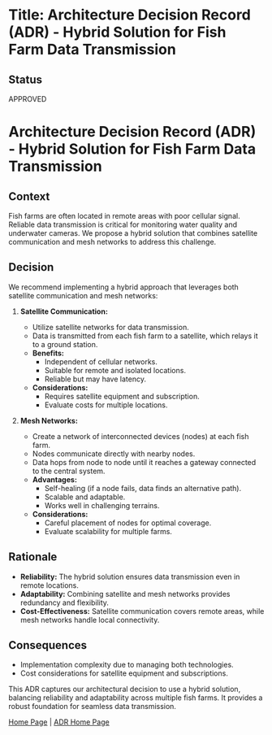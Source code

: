 # Title: Architecture Decision Record (ADR) - Hybrid Solution for Fish Farm Data Transmission

## Status

APPROVED

# Architecture Decision Record (ADR) - Hybrid Solution for Fish Farm Data Transmission

## Context
Fish farms are often located in remote areas with poor cellular signal. Reliable data transmission is critical for monitoring water quality and underwater cameras. We propose a hybrid solution that combines satellite communication and mesh networks to address this challenge.

## Decision
We recommend implementing a hybrid approach that leverages both satellite communication and mesh networks:

1. **Satellite Communication:**
   - Utilize satellite networks for data transmission.
   - Data is transmitted from each fish farm to a satellite, which relays it to a ground station.
   - **Benefits:**
     - Independent of cellular networks.
     - Suitable for remote and isolated locations.
     - Reliable but may have latency.
   - **Considerations:**
     - Requires satellite equipment and subscription.
     - Evaluate costs for multiple locations.

2. **Mesh Networks:**
   - Create a network of interconnected devices (nodes) at each fish farm.
   - Nodes communicate directly with nearby nodes.
   - Data hops from node to node until it reaches a gateway connected to the central system.
   - **Advantages:**
     - Self-healing (if a node fails, data finds an alternative path).
     - Scalable and adaptable.
     - Works well in challenging terrains.
   - **Considerations:**
     - Careful placement of nodes for optimal coverage.
     - Evaluate scalability for multiple farms.

## Rationale
- **Reliability:** The hybrid solution ensures data transmission even in remote locations.
- **Adaptability:** Combining satellite and mesh networks provides redundancy and flexibility.
- **Cost-Effectiveness:** Satellite communication covers remote areas, while mesh networks handle local connectivity.

## Consequences
- Implementation complexity due to managing both technologies.
- Cost considerations for satellite equipment and subscriptions.

This ADR captures our architectural decision to use a hybrid solution, balancing reliability and adaptability across multiple fish farms. It provides a robust foundation for seamless data transmission.


[Home Page](../README.md) | [ADR Home Page](../Architecture_Decision_Reports)